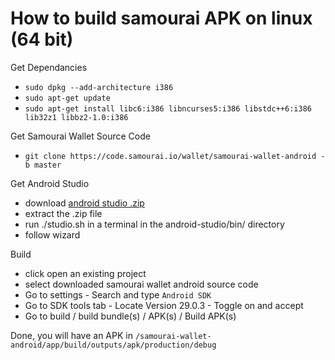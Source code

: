 # How to build samourai APK on linux (64 bit)

Get Dependancies 
- `sudo dpkg --add-architecture i386`
- `sudo apt-get update`
- `sudo apt-get install libc6:i386 libncurses5:i386 libstdc++6:i386 lib32z1 libbz2-1.0:i386`

Get Samourai Wallet Source Code
- `git clone https://code.samourai.io/wallet/samourai-wallet-android -b master`

Get Android Studio
- download [android studio .zip](https://developer.android.com/studio#downloads)
- extract the .zip file
- run ./studio.sh in a terminal in the android-studio/bin/ directory
- follow wizard

Build
- click open an existing project 
- select downloaded samourai wallet android source code
- Go to settings - Search and type `Android SDK`
- Go to SDK tools tab - Locate Version 29.0.3 - Toggle on and accept
- Go to build / build bundle(s) / APK(s) / Build APK(s)

Done, you will have an APK in `/samourai-wallet-android/app/build/outputs/apk/production/debug`
